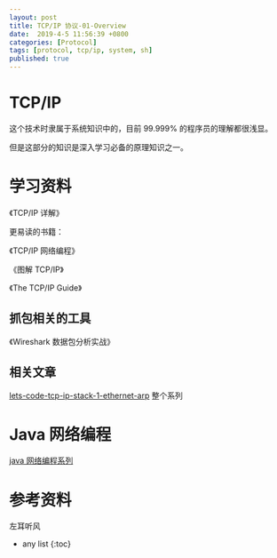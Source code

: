 ```yaml
---
layout: post
title: TCP/IP 协议-01-Overview 
date:  2019-4-5 11:56:39 +0800
categories: [Protocol]
tags: [protocol, tcp/ip, system, sh]
published: true
---
```


# TCP/IP

这个技术时隶属于系统知识中的，目前 99.999% 的程序员的理解都很浅显。

但是这部分的知识是深入学习必备的原理知识之一。

# 学习资料

《TCP/IP 详解》

更易读的书籍：

《TCP/IP 网络编程》

《图解 TCP/IP》

《The TCP/IP Guide》

## 抓包相关的工具

《Wireshark 数据包分析实战》

## 相关文章

[lets-code-tcp-ip-stack-1-ethernet-arp](http://www.saminiir.com/lets-code-tcp-ip-stack-1-ethernet-arp/) 整个系列

# Java 网络编程

[java 网络编程系列](https://houbb.github.io/2018/09/22/java-net-01-overview)

# 参考资料

左耳听风

* any list
{:toc}